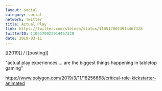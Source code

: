 ```yaml
---
layout: social
category: social
network: Twitter
title: Actual Play
link: https://twitter.com/steinea/status/1105170023914467328
twitterID: 1105170023914467328
date: 2019-03-11
---
```


[[2019]] / [[posting]]

"actual play experiences ... are the biggest things happening in tabletop gaming"

<https://www.polygon.com/2019/3/11/18256668/critical-role-kickstarter-animated>
